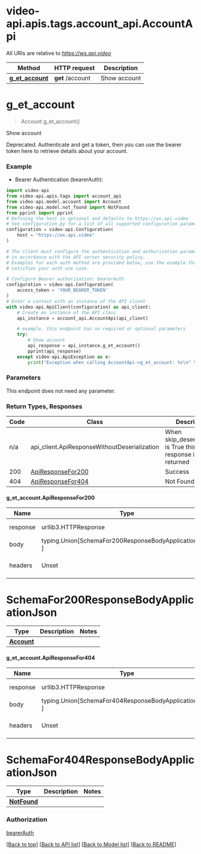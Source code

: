 <a name="__pageTop"></a>
# video-api.apis.tags.account_api.AccountApi

All URIs are relative to *https://ws.api.video*

Method | HTTP request | Description
------------- | ------------- | -------------
[**g_et_account**](#g_et_account) | **get** /account | Show account

# **g_et_account**
<a name="g_et_account"></a>
> Account g_et_account()

Show account

Deprecated. Authenticate and get a token, then you can use the bearer token here to retrieve details about your account.

### Example

* Bearer Authentication (bearerAuth):
```python
import video-api
from video-api.apis.tags import account_api
from video-api.model.account import Account
from video-api.model.not_found import NotFound
from pprint import pprint
# Defining the host is optional and defaults to https://ws.api.video
# See configuration.py for a list of all supported configuration parameters.
configuration = video-api.Configuration(
    host = "https://ws.api.video"
)

# The client must configure the authentication and authorization parameters
# in accordance with the API server security policy.
# Examples for each auth method are provided below, use the example that
# satisfies your auth use case.

# Configure Bearer authorization: bearerAuth
configuration = video-api.Configuration(
    access_token = 'YOUR_BEARER_TOKEN'
)
# Enter a context with an instance of the API client
with video-api.ApiClient(configuration) as api_client:
    # Create an instance of the API class
    api_instance = account_api.AccountApi(api_client)

    # example, this endpoint has no required or optional parameters
    try:
        # Show account
        api_response = api_instance.g_et_account()
        pprint(api_response)
    except video-api.ApiException as e:
        print("Exception when calling AccountApi->g_et_account: %s\n" % e)
```
### Parameters
This endpoint does not need any parameter.

### Return Types, Responses

Code | Class | Description
------------- | ------------- | -------------
n/a | api_client.ApiResponseWithoutDeserialization | When skip_deserialization is True this response is returned
200 | [ApiResponseFor200](#g_et_account.ApiResponseFor200) | Success
404 | [ApiResponseFor404](#g_et_account.ApiResponseFor404) | Not Found

#### g_et_account.ApiResponseFor200
Name | Type | Description  | Notes
------------- | ------------- | ------------- | -------------
response | urllib3.HTTPResponse | Raw response |
body | typing.Union[SchemaFor200ResponseBodyApplicationJson, ] |  |
headers | Unset | headers were not defined |

# SchemaFor200ResponseBodyApplicationJson
Type | Description  | Notes
------------- | ------------- | -------------
[**Account**](../../models/Account.md) |  | 


#### g_et_account.ApiResponseFor404
Name | Type | Description  | Notes
------------- | ------------- | ------------- | -------------
response | urllib3.HTTPResponse | Raw response |
body | typing.Union[SchemaFor404ResponseBodyApplicationJson, ] |  |
headers | Unset | headers were not defined |

# SchemaFor404ResponseBodyApplicationJson
Type | Description  | Notes
------------- | ------------- | -------------
[**NotFound**](../../models/NotFound.md) |  | 


### Authorization

[bearerAuth](../../../README.md#bearerAuth)

[[Back to top]](#__pageTop) [[Back to API list]](../../../README.md#documentation-for-api-endpoints) [[Back to Model list]](../../../README.md#documentation-for-models) [[Back to README]](../../../README.md)

